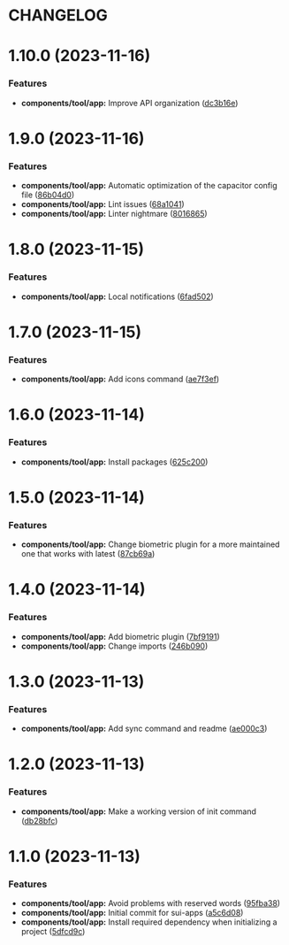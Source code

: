 # CHANGELOG

# 1.10.0 (2023-11-16)


### Features

* **components/tool/app:** Improve API organization ([dc3b16e](https://github.com/SUI-Components/adevinta-spain-components/commit/dc3b16e68de01839f5d23edfc7f70ddc3d2c4a97))



# 1.9.0 (2023-11-16)


### Features

* **components/tool/app:** Automatic optimization of the capacitor config file ([86b04d0](https://github.com/SUI-Components/adevinta-spain-components/commit/86b04d0e711255f36220ca03c70333be7cd7dd25))
* **components/tool/app:** Lint issues ([68a1041](https://github.com/SUI-Components/adevinta-spain-components/commit/68a1041f8a0aa65b16866d9bf60af2c6f3a322f6))
* **components/tool/app:** Linter nightmare ([8016865](https://github.com/SUI-Components/adevinta-spain-components/commit/8016865977c1c49e2895153a921cf0488aee847f))



# 1.8.0 (2023-11-15)


### Features

* **components/tool/app:** Local notifications ([6fad502](https://github.com/SUI-Components/adevinta-spain-components/commit/6fad502a5ae88e7f782439c7c72411aa93d7e6c8))



# 1.7.0 (2023-11-15)


### Features

* **components/tool/app:** Add icons command ([ae7f3ef](https://github.com/SUI-Components/adevinta-spain-components/commit/ae7f3ef63e480898a7db409198b450d3658cca5b))



# 1.6.0 (2023-11-14)


### Features

* **components/tool/app:** Install packages ([625c200](https://github.com/SUI-Components/adevinta-spain-components/commit/625c200db4a761c1b1be2115d7f8de8004df596c))



# 1.5.0 (2023-11-14)


### Features

* **components/tool/app:** Change biometric plugin for a more maintained one that works with latest ([87cb69a](https://github.com/SUI-Components/adevinta-spain-components/commit/87cb69abc0edad475a8085d0651ec0afd53ab6d0))



# 1.4.0 (2023-11-14)


### Features

* **components/tool/app:** Add biometric plugin ([7bf9191](https://github.com/SUI-Components/adevinta-spain-components/commit/7bf919176051e8d49be09f7f2fcab58390e4b7d1))
* **components/tool/app:** Change imports ([246b090](https://github.com/SUI-Components/adevinta-spain-components/commit/246b0905c9775ff3e9729f21aee245cf270159b2))



# 1.3.0 (2023-11-13)


### Features

* **components/tool/app:** Add sync command and readme ([ae000c3](https://github.com/SUI-Components/adevinta-spain-components/commit/ae000c34a9bc843beb2452480a6162b84c0d99c4))



# 1.2.0 (2023-11-13)


### Features

* **components/tool/app:** Make a working version of init command ([db28bfc](https://github.com/SUI-Components/adevinta-spain-components/commit/db28bfcf153361ba57c37ea39b13e95af357ee4e))



# 1.1.0 (2023-11-13)


### Features

* **components/tool/app:** Avoid problems with reserved words ([95fba38](https://github.com/SUI-Components/adevinta-spain-components/commit/95fba3891161d2333e47752e82f25ef0af7b2d37))
* **components/tool/app:** Initial commit for sui-apps ([a5c6d08](https://github.com/SUI-Components/adevinta-spain-components/commit/a5c6d0860cc4a67f8cefbe864cd1185988228733))
* **components/tool/app:** Install required dependency when initializing a project ([5dfcd9c](https://github.com/SUI-Components/adevinta-spain-components/commit/5dfcd9cf0e94fc785335d81a3cd358ed6bf9241e))



